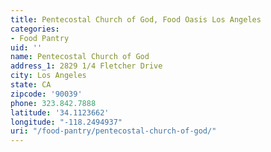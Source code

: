 ```yaml
---
title: Pentecostal Church of God, Food Oasis Los Angeles
categories:
- Food Pantry
uid: ''
name: Pentecostal Church of God
address_1: 2829 1/4 Fletcher Drive
city: Los Angeles
state: CA
zipcode: '90039'
phone: 323.842.7888
latitude: '34.1123662'
longitude: "-118.2494937"
uri: "/food-pantry/pentecostal-church-of-god/"
---
```


